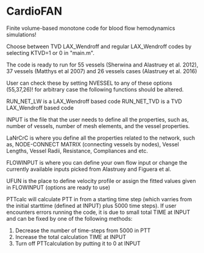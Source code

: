 # CardioFAN
Finite volume-based monotone code for blood flow hemodynamics simulations!

Choose between TVD LAX_Wendroff and regular LAX_Wendroff codes by selecting KTVD=1 or 0 in "main.m".

The code is ready to run for 55 vessels (Sherwina and Alastruey et al. 2012), 37 vessels (Matthys et al 2007) and 26 vessels cases (Alastruey et al. 2016)

User can check these by setting NVESSEL to any of these options (55,37,26)! for arbitrary case the following functions should be altered.

RUN_NET_LW is a LAX_Wendroff based code
RUN_NET_TVD is a TVD LAX_Wendroff based code

INPUT is the file that the user needs to define all the properties, such as, number of vessels, number of mesh elements, and the vessel properties.

LaNrCrC is where you define all the properties related to the network, such as, NODE-CONNECT MATRIX (connecting vessels by nodes), Vessel Lengths, Vessel Radii, Resistance, Compliances and etc.

FLOWINPUT is where you can define your own flow input or change the currently available inputs picked from Alastruey and Figuera et al.

UFUN is the place to define velocity profile or assign the fitted values given in FLOWINPUT (options are ready to use)

PTTcalc will calculate PTT in from a starting time step (which varries from the initial starttime (defined at INPUT) plus 5000 time steps). 
If user encounters errors running the code, it is due to small total TIME at INPUT and can be fixed by one of the following methods:
1) Decrease the number of time-steps from 5000 in PTT 
2) Increase the total calculation TIME at INPUT
3) Turn off PTTcalculation by putting it to 0 at INPUT

